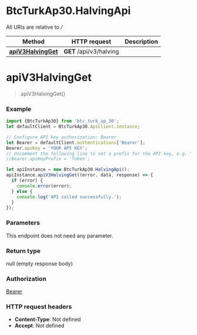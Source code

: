 # BtcTurkAp30.HalvingApi

All URIs are relative to */*

Method | HTTP request | Description
------------- | ------------- | -------------
[**apiV3HalvingGet**](HalvingApi.md#apiV3HalvingGet) | **GET** /api/v3/halving | 

<a name="apiV3HalvingGet"></a>
# **apiV3HalvingGet**
> apiV3HalvingGet()



### Example
```javascript
import {BtcTurkAp30} from 'btc_turk_ap_30';
let defaultClient = BtcTurkAp30.ApiClient.instance;

// Configure API key authorization: Bearer
let Bearer = defaultClient.authentications['Bearer'];
Bearer.apiKey = 'YOUR API KEY';
// Uncomment the following line to set a prefix for the API key, e.g. "Token" (defaults to null)
//Bearer.apiKeyPrefix = 'Token';

let apiInstance = new BtcTurkAp30.HalvingApi();
apiInstance.apiV3HalvingGet((error, data, response) => {
  if (error) {
    console.error(error);
  } else {
    console.log('API called successfully.');
  }
});
```

### Parameters
This endpoint does not need any parameter.

### Return type

null (empty response body)

### Authorization

[Bearer](../README.md#Bearer)

### HTTP request headers

 - **Content-Type**: Not defined
 - **Accept**: Not defined

